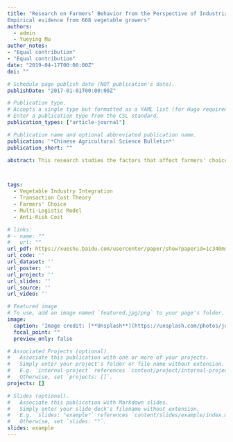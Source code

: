 ```yaml
---
title: "Research on Farmers’ Behavior from the Perspective of Industrial Integration -
Empirical evidence from 668 vegetable growers"
authors:
  - admin
  - Yueying Mu
author_notes:
- "Equal contribution"
- "Equal contribution"
date: "2019-04-17T00:00:00Z"
doi: ""

# Schedule page publish date (NOT publication's date).
publishDate: "2017-01-01T00:00:00Z"

# Publication type.
# Accepts a single type but formatted as a YAML list (for Hugo requirements).
# Enter a publication type from the CSL standard.
publication_types: ["article-journal"]

# Publication name and optional abbreviated publication name.
publication: '*Chinese Agricultural Science Bulletin*'
publication_short: ""

abstract: This research studies the factors that affect farmers' choice of different vegetable industry integration modes from the perspective of farmers. Based on the transaction cost theory, this article classifies the basic production and management characteristics of farmers, and constructs three major cost evaluating indicators including anti-risk, execution, negotiation. The multi-logistic model was used to analyze the main influencing factors of farmers' choice of different vegetable industry integration modes. The results show that the vegetable industry integration can mainly be divided into the "Wholesale Market Mode", the "Farmers-Consumers Mode", the "Farmers-Supermarkets Docking Mode", and the "Order Agriculture Mode". In addition,the "Wholesale Market Mode",is still the most important vegetable industry integration mode. The characteristics of farmers' basic production and management affect their choice of different vegetable industry integration modes to varying degrees. And the most critical influencing factor is transaction cost, but the impact of anti-risk cost, execution cost and negotiation cost on different vegetable industry integration modes is very different.



tags:
  - Vegetable Industry Integration
  - Transaction Cost Theory
  - Farmers' Choice
  - Multi-Logistic Model
  - Anti-Risk Cost

# links:
# - name: ""
#   url: ""
url_pdf: https://xueshu.baidu.com/usercenter/paper/show?paperid=1c340mm0893f0cy0g94s0rc0ht434281&site=xueshu_se
url_code: ''
url_dataset: ''
url_poster: ''
url_project: ''
url_slides: ''
url_source: ''
url_video: ''

# Featured image
# To use, add an image named `featured.jpg/png` to your page's folder. 
image:
  caption: 'Image credit: [**Unsplash**](https://unsplash.com/photos/jdD8gXaTZsc)'
  focal_point: ""
  preview_only: false

# Associated Projects (optional).
#   Associate this publication with one or more of your projects.
#   Simply enter your project's folder or file name without extension.
#   E.g. `internal-project` references `content/project/internal-project/index.md`.
#   Otherwise, set `projects: []`.
projects: []

# Slides (optional).
#   Associate this publication with Markdown slides.
#   Simply enter your slide deck's filename without extension.
#   E.g. `slides: "example"` references `content/slides/example/index.md`.
#   Otherwise, set `slides: ""`.
slides: example
---
```



